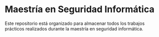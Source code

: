 # Maestría en Seguridad Informática

Este repositorio está organizado para almacenar todos los trabajos 
prácticos realizados durante la maestría en seguridad informática.

